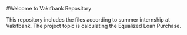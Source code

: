 #Welcome to Vakıfbank Repository

This repository includes the files according to summer internship at Vakıfbank. The project topic is calculating the Equalized Loan Purchase.  
